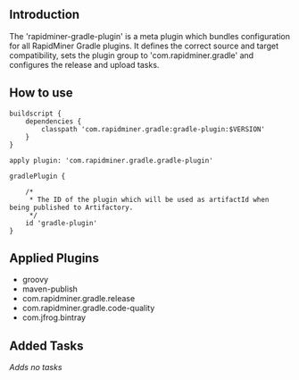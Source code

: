 ## Introduction
The 'rapidminer-gradle-plugin' is a meta plugin which bundles configuration for all RapidMiner Gradle plugins.
It defines the correct source and target compatibility, sets the plugin group to 'com.rapidminer.gradle' and configures the release and upload tasks.

## How to use
	buildscript {
		dependencies {
			classpath 'com.rapidminer.gradle:gradle-plugin:$VERSION'
		}
	}
	
	apply plugin: 'com.rapidminer.gradle.gradle-plugin'
	
	gradlePlugin {
		
		/*
		 * The ID of the plugin which will be used as artifactId when being published to Artifactory. 
		 */
		id 'gradle-plugin'
	} 
	
## Applied Plugins
- groovy
- maven-publish
- com.rapidminer.gradle.release
- com.rapidminer.gradle.code-quality
- com.jfrog.bintray

## Added Tasks
_Adds no tasks_